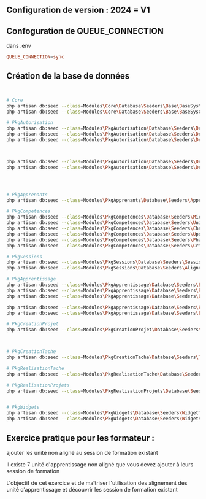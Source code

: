

## Configuration de version : 2024 = V1
## Confoguration de QUEUE_CONNECTION

dans .env

````conf
QUEUE_CONNECTION=sync
````


## Création de la base de données 



## 

````bash

# Core
php artisan db:seed --class=Modules\Core\Database\Seeders\Base\BaseSysModuleSeeder
php artisan db:seed --class=Modules\Core\Database\Seeders\Base\BaseSysColorSeeder

# PkgAutorisation
php artisan db:seed --class=Modules\PkgAutorisation\Database\Seeders\DefaultApprenantPermission
php artisan db:seed --class=Modules\PkgAutorisation\Database\Seeders\DefaultFormateurPermission
php artisan db:seed --class=Modules\PkgAutorisation\Database\Seeders\DefaultAdminFormateurPermission



php artisan db:seed --class=Modules\PkgAutorisation\Database\Seeders\DefaultAdminPermission
php artisan db:seed --class=Modules\PkgAutorisation\Database\Seeders\DefaultGappPermission




# PkgApprenants
php artisan db:seed --class=Modules\PkgApprenants\Database\Seeders\ApprenantKonosySeeder

# PkgCompetences
php artisan db:seed --class=Modules\PkgCompetences\Database\Seeders\MicroCompetenceSeeder
php artisan db:seed --class=Modules\PkgCompetences\Database\Seeders\UniteApprentissageSeeder
php artisan db:seed --class=Modules\PkgCompetences\Database\Seeders\ChapitreSeeder
php artisan db:seed --class=Modules\PkgCompetences\Database\Seeders\UpdateReferenceSeeder
php artisan db:seed --class=Modules\PkgCompetences\Database\Seeders\PhaseEvaluationSeeder
php artisan db:seed --class=Modules\PkgCompetences\Database\Seeders\CritereEvaluationSeeder

# PkgSessions
php artisan db:seed --class=Modules\PkgSessions\Database\Seeders\SessionFormationSeeder
php artisan db:seed --class=Modules\PkgSessions\Database\Seeders\AlignementUaSeeder

# PkgApprentissage
php artisan db:seed --class=Modules\PkgApprentissage\Database\Seeders\EtatRealisationMicroCompetenceSeeder
php artisan db:seed --class=Modules\PkgApprentissage\Database\Seeders\EtatRealisationUaSeeder
php artisan db:seed --class=Modules\PkgApprentissage\Database\Seeders\EtatRealisationChapitreSeeder

php artisan db:seed --class=Modules\PkgApprentissage\Database\Seeders\EtatRealisationModuleSeeder
php artisan db:seed --class=Modules\PkgApprentissage\Database\Seeders\EtatRealisationCompetenceSeeder

# PkgCreationProjet
php artisan db:seed --class=Modules\PkgCreationProjet\Database\Seeders\NatureLivrableSeeder



# PkgCreationTache
php artisan db:seed --class=Modules\PkgCreationTache\Database\Seeders\TacheSeeder

# PkgRealisationTache
php artisan db:seed --class=Modules\PkgRealisationTache\Database\Seeders\WorkflowTacheSeeder

# PkgRealisationProjets
php artisan db:seed --class=Modules\PkgRealisationProjets\Database\Seeders\EtatsRealisationProjetSeeder


# PkgWidgets
php artisan db:seed --class=Modules\PkgWidgets\Database\Seeders\WidgetTypeSeeder
php artisan db:seed --class=Modules\PkgWidgets\Database\Seeders\WidgetSeeder

````



## Exercice pratique pour les formateur : 

ajouter les unité non aligné au session de formation existant 

Il existe 7 unité d'apprentissage non aligné que vous devez ajouter à leurs session de formation

L'objectif de cet exercice et de maîtriser l'utilisation des alignement des unité d’apprentissage et découvrir les session de formation existant